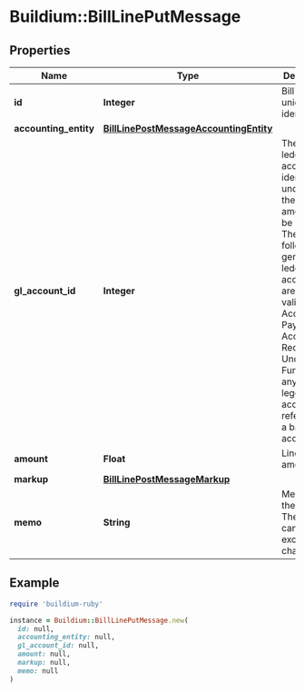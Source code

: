 # Buildium::BillLinePutMessage

## Properties

| Name | Type | Description | Notes |
| ---- | ---- | ----------- | ----- |
| **id** | **Integer** | Bill line item unique identifier. | [optional] |
| **accounting_entity** | [**BillLinePostMessageAccountingEntity**](BillLinePostMessageAccountingEntity.md) |  |  |
| **gl_account_id** | **Integer** | The general ledger account identifier under which the line item amount will be recorded. The following general ledger accounts are not valid: Accounts Payable, Accounts Receivable, Undeposited Funds or any general leger account referencing a bank account. |  |
| **amount** | **Float** | Line item amount. |  |
| **markup** | [**BillLinePostMessageMarkup**](BillLinePostMessageMarkup.md) |  | [optional] |
| **memo** | **String** | Memo for the line item. The value cannot exceed 240 characters. | [optional] |

## Example

```ruby
require 'buildium-ruby'

instance = Buildium::BillLinePutMessage.new(
  id: null,
  accounting_entity: null,
  gl_account_id: null,
  amount: null,
  markup: null,
  memo: null
)
```

